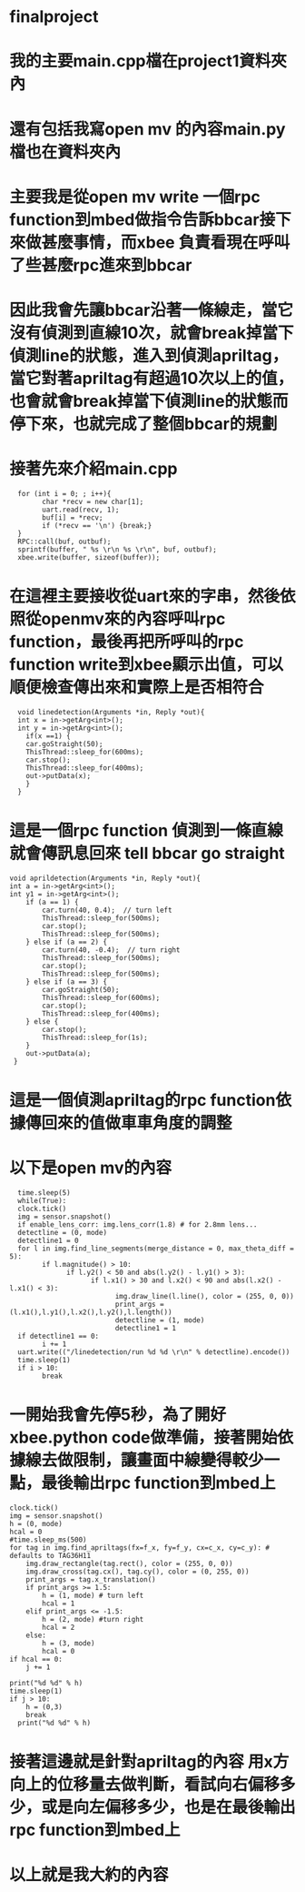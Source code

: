 # finalproject
# 我的主要main.cpp檔在project1資料夾內
# 還有包括我寫open mv 的內容main.py檔也在資料夾內

# 主要我是從open mv write 一個rpc function到mbed做指令告訴bbcar接下來做甚麼事情，而xbee 負責看現在呼叫了些甚麼rpc進來到bbcar
# 因此我會先讓bbcar沿著一條線走，當它沒有偵測到直線10次，就會break掉當下偵測line的狀態，進入到偵測apriltag，當它對著apriltag有超過10次以上的值，也會就會break掉當下偵測line的狀態而停下來，也就完成了整個bbcar的規劃
# 接著先來介紹main.cpp
     
      for (int i = 0; ; i++){
            char *recv = new char[1];
            uart.read(recv, 1);
            buf[i] = *recv;
            if (*recv == '\n') {break;}
      }
      RPC::call(buf, outbuf);
      sprintf(buffer, " %s \r\n %s \r\n", buf, outbuf);
      xbee.write(buffer, sizeof(buffer));

# 在這裡主要接收從uart來的字串，然後依照從openmv來的內容呼叫rpc function，最後再把所呼叫的rpc function write到xbee顯示出值，可以順便檢查傳出來和實際上是否相符合
      void linedetection(Arguments *in, Reply *out){
      int x = in->getArg<int>();
      int y = in->getArg<int>();
        if(x ==1) {
        car.goStraight(50);
        ThisThread::sleep_for(600ms);
        car.stop();
        ThisThread::sleep_for(400ms);
        out->putData(x);
        }
      }
# 這是一個rpc function 偵測到一條直線就會傳訊息回來 tell bbcar go straight
    void aprildetection(Arguments *in, Reply *out){
    int a = in->getArg<int>();
    int y1 = in->getArg<int>();
        if (a == 1) {
            car.turn(40, 0.4);  // turn left
            ThisThread::sleep_for(500ms);
            car.stop();
            ThisThread::sleep_for(500ms);
        } else if (a == 2) {
            car.turn(40, -0.4);  // turn right
            ThisThread::sleep_for(500ms);
            car.stop();
            ThisThread::sleep_for(500ms); 
        } else if (a == 3) {
            car.goStraight(50);
            ThisThread::sleep_for(600ms);
            car.stop();
            ThisThread::sleep_for(400ms);
        } else {
            car.stop();
            ThisThread::sleep_for(1s);
        }
        out->putData(a);
     }
# 這是一個偵測apriltag的rpc function依據傳回來的值做車車角度的調整

# 以下是open mv的內容
      time.sleep(5)
      while(True):
      clock.tick()
      img = sensor.snapshot()
      if enable_lens_corr: img.lens_corr(1.8) # for 2.8mm lens...
      detectline = (0, mode)
      detectline1 = 0
      for l in img.find_line_segments(merge_distance = 0, max_theta_diff = 5):
            if l.magnitude() > 10:
                  if l.y2() < 50 and abs(l.y2() - l.y1() > 3):
                        if l.x1() > 30 and l.x2() < 90 and abs(l.x2() - l.x1() < 3):
                              img.draw_line(l.line(), color = (255, 0, 0))
                              print_args = (l.x1(),l.y1(),l.x2(),l.y2(),l.length())
                              detectline = (1, mode)
                              detectline1 = 1
      if detectline1 == 0:
            i += 1
      uart.write(("/linedetection/run %d %d \r\n" % detectline).encode())
      time.sleep(1)
      if i > 10:
            break
 # 一開始我會先停5秒，為了開好xbee.python code做準備，接著開始依據線去做限制，讓畫面中線變得較少一點，最後輸出rpc function到mbed上

    clock.tick()
    img = sensor.snapshot()
    h = (0, mode)
    hcal = 0
    #time.sleep_ms(500)
    for tag in img.find_apriltags(fx=f_x, fy=f_y, cx=c_x, cy=c_y): # defaults to TAG36H11
        img.draw_rectangle(tag.rect(), color = (255, 0, 0))
        img.draw_cross(tag.cx(), tag.cy(), color = (0, 255, 0))
        print_args = tag.x_translation()
        if print_args >= 1.5:
            h = (1, mode) # turn left
            hcal = 1
        elif print_args <= -1.5:
            h = (2, mode) #turn right
            hcal = 2
        else:
            h = (3, mode)
            hcal = 0
    if hcal == 0:
        j += 1
    
    print("%d %d" % h)
    time.sleep(1)
    if j > 10:
        h = (0,3)
        break
      print("%d %d" % h)
      
  # 接著這邊就是針對apriltag的內容 用x方向上的位移量去做判斷，看試向右偏移多少，或是向左偏移多少，也是在最後輸出rpc function到mbed上
  # 以上就是我大約的內容
  

